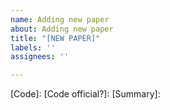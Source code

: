 ```yaml
---
name: Adding new paper
about: Adding new paper
title: "[NEW PAPER]"
labels: ''
assignees: ''

---
```


<!---
Please fill in each field. Here are some guides.

[Title]: The title of the paper.
[Link]: The link to the paper.
[Date]: The date (MM/YY) it is first released or made public.
[Source]: If it's an arXiv preprint or it has been accepted to some conference/journal, e.g., ICLR'25.
[Code]: The link to the code implementation (either official or unofficial). If there is no implementation available, mark it as "N/A".
[Code official?]: If code link is provided, whether it is official or unofficial.
[Summary]: A one-sentence summary of the paper. You can write it yourself, use an AI tool, or simply leave it blank.
-->

[Title]: 
[Link]: 
[Date]: 
[Source]: 
[Code]: 
[Code official?]: 
[Summary]:
